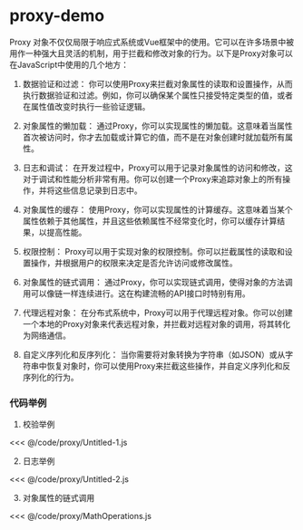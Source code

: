 # proxy-demo

Proxy 对象不仅仅局限于响应式系统或Vue框架中的使用。它可以在许多场景中被用作一种强大且灵活的机制，用于拦截和修改对象的行为。以下是Proxy对象可以在JavaScript中使用的几个地方：

1. 数据验证和过滤：
   你可以使用Proxy来拦截对象属性的读取和设置操作，从而执行数据验证和过滤。例如，你可以确保某个属性只接受特定类型的值，或者在属性值改变时执行一些验证逻辑。

2. 对象属性的懒加载：
   通过Proxy，你可以实现属性的懒加载。这意味着当属性首次被访问时，你才去加载或计算它的值，而不是在对象创建时就加载所有属性。

3. 日志和调试：
   在开发过程中，Proxy可以用于记录对象属性的访问和修改，这对于调试和性能分析非常有用。你可以创建一个Proxy来追踪对象上的所有操作，并将这些信息记录到日志中。

4. 对象属性的缓存：
   使用Proxy，你可以实现属性的计算缓存。这意味着当某个属性依赖于其他属性，并且这些依赖属性不经常变化时，你可以缓存计算结果，以提高性能。

5. 权限控制：
   Proxy可以用于实现对象的权限控制。你可以拦截属性的读取和设置操作，并根据用户的权限来决定是否允许访问或修改属性。

6. 对象属性的链式调用：
   通过Proxy，你可以实现链式调用，使得对象的方法调用可以像链一样连续进行。这在构建流畅的API接口时特别有用。

7. 代理远程对象：
   在分布式系统中，Proxy可以用于代理远程对象。你可以创建一个本地的Proxy对象来代表远程对象，并拦截对远程对象的调用，将其转化为网络通信。

8. 自定义序列化和反序列化：
   当你需要将对象转换为字符串（如JSON）或从字符串中恢复对象时，你可以使用Proxy来拦截这些操作，并自定义序列化和反序列化的行为。

### 代码举例

1. 校验举例

<<< @/code/proxy/Untitled-1.js

2. 日志举例

<<< @/code/proxy/Untitled-2.js

3. 对象属性的链式调用

<<< @/code/proxy/MathOperations.js
